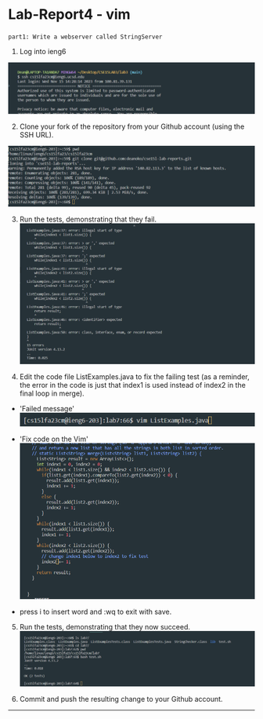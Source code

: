 # Lab-Report4 - vim

`part1: Write a webserver called StringServer`

1. Log into ieng6

![Image](ienglogined.png)

2. Clone your fork of the repository from your Github account (using the SSH URL).

![Image](gitclone.png)

3. Run the tests, demonstrating that they fail.
![Image](errorvim.png)

4. Edit the code file ListExamples.java to fix the failing test (as a reminder, the error in the code is just that index1 is used instead of index2 in the final loop in merge).
- 'Failed message'
![Image](logintovim2.png)

- 'Fix code on the Vim'
![Image](changevim.png)

- press i to insert word and :wq to exit with save.

5. Run the tests, demonstrating that they now succeed.
![Image](successtest.png)

6. Commit and push the resulting change to your Github account.

---


